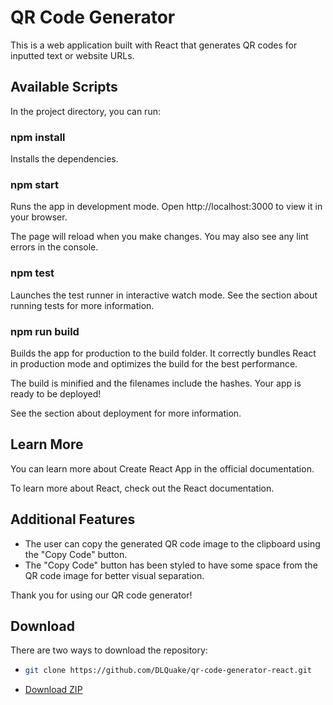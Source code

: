 # QR Code Generator
This is a web application built with React that generates QR codes for inputted text or website URLs.

## Available Scripts
In the project directory, you can run:

### npm install
Installs the dependencies.

### npm start
Runs the app in development mode.
Open http://localhost:3000 to view it in your browser.

The page will reload when you make changes.
You may also see any lint errors in the console.

### npm test
Launches the test runner in interactive watch mode.
See the section about running tests for more information.

### npm run build
Builds the app for production to the build folder.
It correctly bundles React in production mode and optimizes the build for the best performance.

The build is minified and the filenames include the hashes.
Your app is ready to be deployed!

See the section about deployment for more information.

## Learn More
You can learn more about Create React App in the official documentation.

To learn more about React, check out the React documentation.

## Additional Features
* The user can copy the generated QR code image to the clipboard using the "Copy Code" button.
* The "Copy Code" button has been styled to have some space from the QR code image for better visual separation.

Thank you for using our QR code generator!

## Download
There are two ways to download the repository:

* ```bash
  git clone https://github.com/DLQuake/qr-code-generator-react.git
  ```
* [Download ZIP](https://github.com/DLQuake/qr-code-generator-react.git)